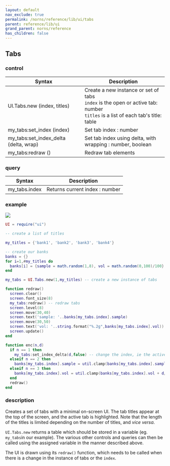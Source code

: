 ```yaml
---
layout: default
nav_exclude: true
permalink: /norns/reference/lib/ui/tabs
parent: reference/lib/ui
grand_parent: norns/reference
has_children: false
---
```


## Tabs

### control

| Syntax                                | Description                                                                                                                            |
| ------------------------------------- | -------------------------------------------------------------------------------------------------------------------------------------- |
| UI.Tabs.new (index, titles)           | Create a new instance or set of tabs <br> `index` is the open or active tab: number <br> `titles` is a list of each tab's title: table |
| my_tabs:set_index (index)             | Set tab index  : number                                                                                                                |
| my_tabs:set_index_delta (delta, wrap) | Set tab index using delta, with wrapping : number, boolean                                                                             |
| my_tabs:redraw ()                     | Redraw tab elements                                                                                                                    |

### query

| Syntax        | Description                    |
| ------------- | ------------------------------ |
| my_tabs.index | Returns current index : number |

### example

![](../../../image/reference-images/tabsexample.gif)

```lua
UI = require("ui")

-- create a list of titles

my_titles = {'bank1', 'bank2', 'bank3', 'bank4'}

-- create our banks 
banks = {}
for i=1,#my_titles do
  banks[i] = {sample = math.random(1,8), vol = math.random(0,100)/100}
end

my_tabs = UI.Tabs.new(1,my_titles) -- create a new instance of tabs 

function redraw()
  screen.clear()
  screen.font_size(8)
  my_tabs:redraw() -- redraw tabs
  screen.level(8)
  screen.move(30,40)
  screen.text('sample: '..banks[my_tabs.index].sample)
  screen.move(30,50)
  screen.text('vol: '..string.format("%.2g",banks[my_tabs.index].vol))
  screen.update()
end

function enc(n,d)
  if n == 1 then
    my_tabs:set_index_delta(d,false) -- change the index, ie the active tab
  elseif n == 2 then
    banks[my_tabs.index].sample = util.clamp(banks[my_tabs.index].sample + d,1,8)
  elseif n == 3 then
    banks[my_tabs.index].vol = util.clamp(banks[my_tabs.index].vol + d/100,0,1)
  end
  redraw()
end
```

### description

Creates a set of tabs with a minimal on-screen UI. The tab titles appear at the top of the screen, and the active tab is highlighted. Note that the length of the titles is limited depending on the number of titles, and *vice versa*.

`UI.Tabs.new` returns a table which should be stored in a variable (eg. `my_tabs`in our example). The various other controls and queries can then be called using the assigned variable in the manner described above.

The UI is drawn using its `redraw()` function, which needs to be called when there is a change in the instance of tabs or the `index`.
